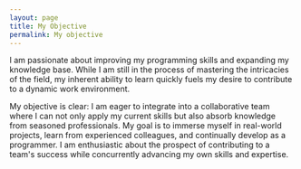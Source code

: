 ```yaml
---
layout: page
title: My Objective
permalink: My objective
---
```


I am passionate about improving my programming skills and expanding my knowledge base. While I am still in the process of mastering the intricacies of the field, my inherent ability to learn quickly fuels my desire to contribute to a dynamic work environment.

My objective is clear: I am eager to integrate into a collaborative team where I can not only apply my current skills but also absorb knowledge from seasoned professionals. My goal is to immerse myself in real-world projects, learn from experienced colleagues, and continually develop as a programmer. I am enthusiastic about the prospect of contributing to a team's success while concurrently advancing my own skills and expertise.
